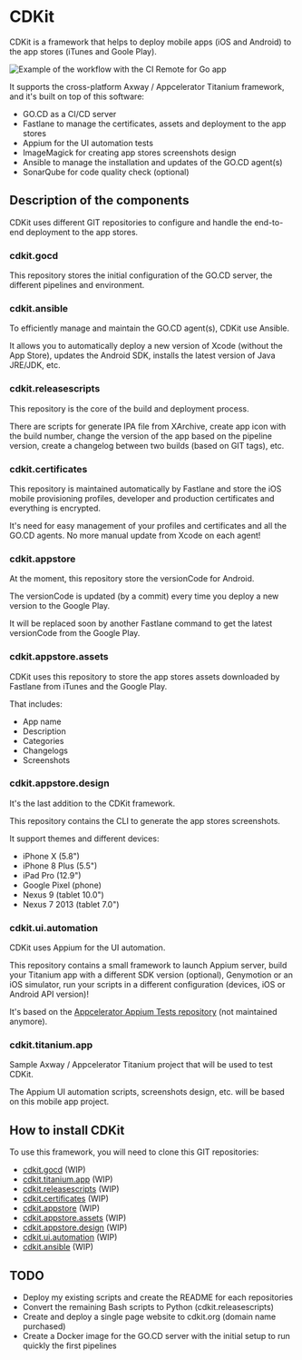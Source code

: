 # CDKit

CDKit is a framework that helps to deploy mobile apps (iOS and Android) to the app stores (iTunes and Goole Play).

![Example of the workflow with the CI Remote for Go app](https://github.com/timoa/cdkit/raw/master/doc/img/visual-stream-map-example.png)

It supports the cross-platform Axway / Appcelerator Titanium framework, and it's built on top of this software:

- GO.CD as a CI/CD server
- Fastlane to manage the certificates, assets and deployment to the app stores
- Appium for the UI automation tests
- ImageMagick for creating app stores screenshots design
- Ansible to manage the installation and updates of the GO.CD agent(s)
- SonarQube for code quality check (optional)


## Description of the components

CDKit uses different GIT repositories to configure and handle the end-to-end deployment to the app stores.

### cdkit.gocd

This repository stores the initial configuration of the GO.CD server, the different pipelines and environment.

### cdkit.ansible

To efficiently manage and maintain the GO.CD agent(s), CDKit use Ansible.

It allows you to automatically deploy a new version of Xcode (without the App Store), updates the Android SDK, installs the latest version of Java JRE/JDK, etc.

### cdkit.releasescripts

This repository is the core of the build and deployment process.

There are scripts for generate IPA file from XArchive, create app icon with the build number, change the version of the app based on the pipeline version, create a changelog between two builds (based on GIT tags), etc.

### cdkit.certificates

This repository is maintained automatically by Fastlane and store the iOS mobile provisioning profiles, developer and production certificates and everything is encrypted.

It's need for easy management of your profiles and certificates and all the GO.CD agents. No more manual update from Xcode on each agent!

### cdkit.appstore

At the moment, this repository store the versionCode for Android.

The versionCode is updated (by a commit) every time you deploy a new version to the Google Play.

It will be replaced soon by another Fastlane command to get the latest versionCode from the Google Play.

### cdkit.appstore.assets

CDKit uses this repository to store the app stores assets downloaded by Fastlane from iTunes and the Google Play.

That includes:

- App name
- Description
- Categories
- Changelogs
- Screenshots

### cdkit.appstore.design

It's the last addition to the CDKit framework.

This repository contains the CLI to generate the app stores screenshots.

It support themes and different devices:

- iPhone X (5.8")
- iPhone 8 Plus (5.5")
- iPad Pro (12.9")
- Google Pixel (phone)
- Nexus 9 (tablet 10.0")
- Nexus 7 2013 (tablet 7.0")

### cdkit.ui.automation

CDKit uses Appium for the UI automation.

This repository contains a small framework to launch Appium server, build your Titanium app with a different SDK version (optional), Genymotion or an iOS simulator, run your scripts in a different configuration (devices, iOS or Android API version)!

It's based on the [Appcelerator Appium Tests repository](https://github.com/appcelerator/appium-tests) (not maintained anymore).

### cdkit.titanium.app

Sample Axway / Appcelerator Titanium project that will be used to test CDKit.

The Appium UI automation scripts, screenshots design, etc. will be based on this mobile app project.


## How to install CDKit
To use this framework, you will need to clone this GIT repositories:
- [cdkit.gocd](https://github.com/timoa/cdkit.gocd) (WIP)
- [cdkit.titanium.app](https://github.com/timoa/cdkit.titanium.app) (WIP)
- [cdkit.releasescripts](https://github.com/timoa/cdkit.releasescripts) (WIP)
- [cdkit.certificates](https://github.com/timoa/cdkit.certificates) (WIP)
- [cdkit.appstore](https://github.com/timoa/cdkit.appstore) (WIP)
- [cdkit.appstore.assets](https://github.com/timoa/cdkit.appstore.assets) (WIP)
- [cdkit.appstore.design](https://github.com/timoa/cdkit.appstore.design) (WIP)
- [cdkit.ui.automation](https://github.com/timoa/cdkit.ui.automation) (WIP)
- [cdkit.ansible](https://github.com/timoa/cdkit.ansible) (WIP)

## TODO

- Deploy my existing scripts and create the README for each repositories
- Convert the remaining Bash scripts to Python (cdkit.releasescripts)
- Create and deploy a single page website to cdkit.org (domain name purchased)
- Create a Docker image for the GO.CD server with the initial setup to run quickly the first pipelines